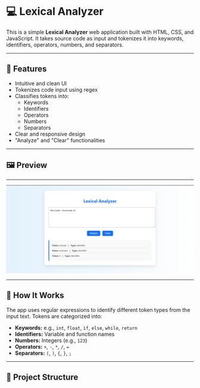# 💻 Lexical Analyzer

This is a simple **Lexical Analyzer** web application built with HTML, CSS, and JavaScript. It takes source code as input and tokenizes it into keywords, identifiers, operators, numbers, and separators.

---

## 🚀 Features

- Intuitive and clean UI
- Tokenizes code input using regex
- Classifies tokens into:
  - Keywords
  - Identifiers
  - Operators
  - Numbers
  - Separators
- Clear and responsive design
- "Analyze" and "Clear" functionalities

---

## 🖼️ Preview

---

![App Screenshot](./assets/screenshots.png)

---

## 🧠 How It Works

The app uses regular expressions to identify different token types from the input text. Tokens are categorized into:
- **Keywords:** e.g., `int`, `float`, `if`, `else`, `while`, `return`
- **Identifiers:** Variable and function names
- **Numbers:** Integers (e.g., `123`)
- **Operators:** `+`, `-`, `*`, `/`, `=`
- **Separators:** `(`, `)`, `{`, `}`, `;`

---

## 📁 Project Structure


